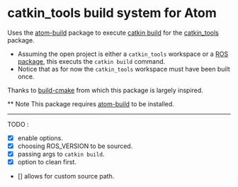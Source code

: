 # catkin_tools build system for Atom

Uses the [atom-build](https://github.com/noseglid/atom-build) package to execute [catkin build](http://catkin-tools.readthedocs.io/en/latest/verbs/catkin_build.html) for the [catkin_tools](https://catkin-tools.readthedocs.io/en/latest/) package.

-   Assuming the open project is either a `catkin_tools` workspace or a [ROS package](http://wiki.ros.org/Packages), this executs the `catkin build` command.
-   Notice that as for now the `catkin_tools` workspace must have been built once.

Thanks to [build-cmake](https://atom.io/packages/build-cmake) from which this package is largely inspired.

** Note This package requires [atom-build](https://github.com/noseglid/atom-build) to be installed.

---
TODO :

-   [x] enable options.
-   [x] choosing ROS_VERSION to be sourced.
-   [x] passing args to `catkin build`.
-   [x] option to clean first.
-   [] allows for custom source path.
